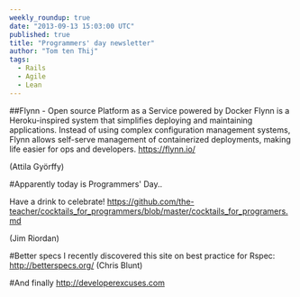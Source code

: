 ```yaml
---
weekly_roundup: true
date: "2013-09-13 15:03:00 UTC"
published: true
title: "Programmers' day newsletter"
author: "Tom ten Thij"
tags:
  - Rails
  - Agile
  - Lean
---
```


##Flynn - Open source Platform as a Service powered by Docker
Flynn is a Heroku-inspired system that simplifies deploying and maintaining applications. Instead of using complex configuration management systems, Flynn allows self-serve management of containerized deployments, making life easier for ops and developers. https://flynn.io/

(Attila Gy&ouml;rffy)

#Apparently today is Programmers' Day..

Have a drink to celebrate!
https://github.com/the-teacher/cocktails_for_programmers/blob/master/cocktails_for_programers.md

(Jim Riordan)

#Better specs
I recently discovered this site on best practice for Rspec: http://betterspecs.org/
(Chris Blunt)

#And finally
http://developerexcuses.com

